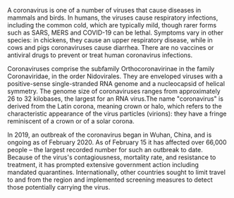 A coronavirus is one of a number of viruses that cause diseases in mammals and birds. In humans, the viruses cause respiratory infections, including the common cold, which are typically mild, though rarer forms such as SARS, MERS and COVID-19 can be lethal. Symptoms vary in other species: in chickens, they cause an upper respiratory disease, while in cows and pigs coronaviruses cause diarrhea. There are no vaccines or antiviral drugs to prevent or treat human coronavirus infections.

Coronaviruses comprise the subfamily Orthocoronavirinae in the family Coronaviridae, in the order Nidovirales. They are enveloped viruses with a positive-sense single-stranded RNA genome and a nucleocapsid of helical symmetry. The genome size of coronaviruses ranges from approximately 26 to 32 kilobases, the largest for an RNA virus.The name "coronavirus" is derived from the Latin corona, meaning crown or halo, which refers to the characteristic appearance of the virus particles (virions): they have a fringe reminiscent of a crown or of a solar corona.

In 2019, an outbreak of the coronavirus began in Wuhan, China, and is ongoing as of February 2020. As of February 15 it has affected over 66,000 people – the largest recorded number for such an outbreak to date. Because of the virus's contagiousness, mortality rate, and resistance to treatment, it has prompted extensive government action including mandated quarantines. Internationally, other countries sought to limit travel to and from the region and implemented screening measures to detect those potentially carrying the virus.
